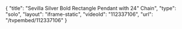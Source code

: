 {
    "title": "Sevilla Silver Bold Rectangle Pendant with 24\" Chain",
    "type": "solo",
    "layout": "iframe-static",
    "videoId": "112337106",
    "url": "\/tvpembed\/112337106"
}